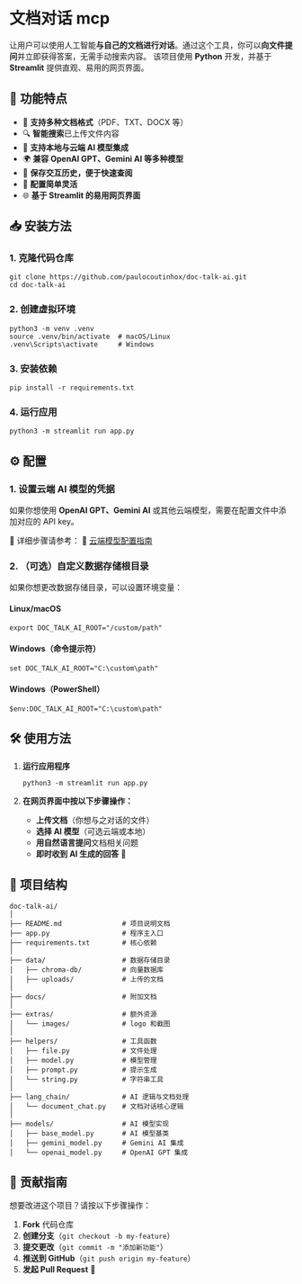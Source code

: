 # 文档对话 mcp

让用户可以使用人工智能**与自己的文档进行对话**。通过这个工具，你可以**向文件提问**并立即获得答案，无需手动搜索内容。
 该项目使用 **Python** 开发，并基于 **Streamlit** 提供直观、易用的网页界面。

## 🚀 功能特点

- 📄 **支持多种文档格式**（PDF、TXT、DOCX 等）
- 🔍 **智能搜索**已上传文件内容
- 🧠 **支持本地与云端 AI 模型集成**
- 🌍 **兼容 OpenAI GPT、Gemini AI 等多种模型**
- 💾 **保存交互历史，便于快速查阅**
- 🔧 **配置简单灵活**
- 🌐 **基于 Streamlit 的易用网页界面**

## 📥 安装方法

### **1. 克隆代码仓库**

```
git clone https://github.com/paulocoutinhox/doc-talk-ai.git
cd doc-talk-ai
```

### **2. 创建虚拟环境**

```
python3 -m venv .venv
source .venv/bin/activate  # macOS/Linux
.venv\Scripts\activate     # Windows
```

### **3. 安装依赖**

```
pip install -r requirements.txt
```

### **4. 运行应用**

```
python3 -m streamlit run app.py
```

## ⚙️ 配置

### **1. 设置云端 AI 模型的凭据**

如果你想使用 **OpenAI GPT、Gemini AI** 或其他云端模型，需要在配置文件中添加对应的 API key。

📖 详细步骤请参考：
 📌 [云端模型配置指南](docs/CLOUD_MODELS.md)

### **2. （可选）自定义数据存储根目录**

如果你想更改数据存储目录，可以设置环境变量：

#### **Linux/macOS**

```
export DOC_TALK_AI_ROOT="/custom/path"
```

#### **Windows（命令提示符）**

```
set DOC_TALK_AI_ROOT="C:\custom\path"
```

#### **Windows（PowerShell）**

```
$env:DOC_TALK_AI_ROOT="C:\custom\path"
```

## 🛠️ 使用方法

1. **运行应用程序**

   ```
   python3 -m streamlit run app.py
   ```

2. **在网页界面中按以下步骤操作：**

   - **上传文档**（你想与之对话的文件）
   - **选择 AI 模型**（可选云端或本地）
   - **用自然语言提问**文档相关问题
   - **即时收到 AI 生成的回答** 🎯

## 📂 项目结构

```
doc-talk-ai/
│
├── README.md               # 项目说明文档
├── app.py                  # 程序主入口
├── requirements.txt        # 核心依赖
│
├── data/                   # 数据存储目录
│   ├── chroma-db/          # 向量数据库
│   ├── uploads/            # 上传的文档
│
├── docs/                   # 附加文档
│
├── extras/                 # 额外资源
│   └── images/             # logo 和截图
│
├── helpers/                # 工具函数
│   ├── file.py             # 文件处理
│   ├── model.py            # 模型管理
│   ├── prompt.py           # 提示生成
│   └── string.py           # 字符串工具
│
├── lang_chain/             # AI 逻辑与文档处理
│   └── document_chat.py    # 文档对话核心逻辑
│
├── models/                 # AI 模型实现
│   ├── base_model.py       # AI 模型基类
│   ├── gemini_model.py     # Gemini AI 集成
│   └── openai_model.py     # OpenAI GPT 集成
```

## 🤝 贡献指南

想要改进这个项目？请按以下步骤操作：

1. **Fork** 代码仓库
2. **创建分支**（`git checkout -b my-feature`）
3. **提交更改**（`git commit -m "添加新功能"`）
4. **推送到 GitHub**（`git push origin my-feature`）
5. **发起 Pull Request** 🚀
